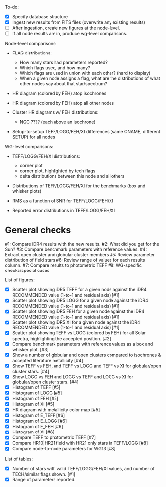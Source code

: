 
To-do:
- [X] Specify database structure
- [X] Ingest new results from FITS files (overwrite any existing results)
- [ ] After ingestion, create new figures at the node-level.
- [ ] If all node results are in, produce wg-level comparisons.

Node-level comparisons:
- FLAG distributions:
  - How many stars had parameters reported?
  - Which flags used, and how many?
  - Which flags are used in union with each other? (hard to display)
  - When a given node assigns a flag, what are the distributions of what other nodes say about that star/spectrum?

- HR diagram (colored by FEH) atop isochrones
- HR diagram (colored by FEH) atop all other nodes
- Cluster HR diagrams w/ FEH distributions:
  - NGC ???? (each above an isochrone)
- Setup-to-setup TEFF/LOGG/FEH/XI differences (same CNAME, different SETUP) for all nodes


WG-level comparisons:
- TEFF/LOGG/FEH/XI distributions:
  - corner plot
  - corner plot, highlighted by tech flags
  - delta distributions between this node and all others

- Distributions of TEFF/LOGG/FEH/XI for the benchmarks (box and whisker plots)
- RMS as a function of SNR for TEFF/LOGG/FEH/XI
- Reported error distributions in TEFF/LOGG/FEH/XI

# General checks
#1: Compare iDR4 results with the new results.
#2: What did you get for the Sun?
#3: Compare benchmark parameters with reference values.
#4: Extract open cluster and globular cluster members
#5: Review parameter distribution of field stars
#6: Review range of values for each results column.
#7: Compare results to photometric TEFF
#8: WG-specific checks/special cases


List of figures:
- [X] Scatter plot showing iDR5 TEFF for a given node against the iDR4 RECOMMENDED value (1-to-1 and residual axis) [#1]
- [X] Scatter plot showing iDR5 LOGG for a given node against the iDR4 RECOMMENDED value (1-to-1 and residual axis) [#1]
- [X] Scatter plot showing iDR5 FEH for a given node against the iDR4 RECOMMENDED value (1-to-1 and residual axis) [#1]
- [X] Scatter plot showing iDR5 XI for a given node against the iDR4 RECOMMENDED value (1-to-1 and residual axis) [#1]
- [X] Scatter plot showing TEFF vs LOGG (colored by FEH) for all Solar spectra, highlighting the accepted position. [#2]
- [X] Compare benchmark parameters with reference values as a box and whisker plot. [#3]
- [X] Show a number of globular and open clusters compared to isochrones & accepted literature metallicity [#4]
- [X] Show TEFF vs FEH, and TEFF vs LOGG and TEFF vs XI for globular/open cluster stars. [#4]
- [X] Show LOGG vs FEH and LOGG vs TEFF and LOGG vs XI for globular/open cluster stars. [#4]
- [X] Histogram of TEFF [#5]
- [X] Histogram of LOGG [#5]
- [X] Histogram of FEH [#5]
- [X] Histogram of XI [#5]
- [X] HR diagram with metallicity color map [#5]
- [X] Histogram of E_TEFF [#6]
- [X] Histogram of E_LOGG [#6]
- [X] Histogram of E_FEH [#6]
- [X] Histogram of XI [#6]
- [X] Compare TEFF to photometric TEFF [#7]
- [X] Compare HR10|HR21 field with HR21 only stars in TEFF/LOGG  [#8]
- [X] Compare node-to-node parameters for WG13 [#8]

List of tables:
- [X] Number of stars with valid TEFF/LOGG/FEH/XI values, and number of TECH/similar flags shown. [#1]
- [X] Range of parameters reported.
